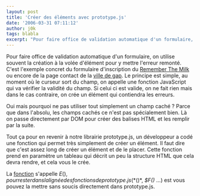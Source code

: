 ```yaml
---
layout: post
title: 'Créer des éléments avec prototype.js'
date: '2006-03-31 07:11:12'
author: j0k
tags: blabla
excerpt: "Pour faire office de validation automatique d'un formulaire, on utilise souvent la création à la volée d'élément pour y mettre l'erreur remonté.     \nC'est l'exemple concret du formulaire d'inscription du [Remember The Milk](http://www.rememberthemilk.com/signup/) ou encore de la page contact de la [ville de gap](http://www.ville-gap.info/fr/contact.html      …"
---
```


Pour faire office de validation automatique d'un formulaire, on utilise souvent la création à la volée d'élément pour y mettre l'erreur remonté.
C'est l'exemple concret du formulaire d'inscription du [Remember The Milk](http://www.rememberthemilk.com/signup/) ou encore de la page contact de la [ville de gap](http://www.ville-gap.info/fr/contact.html). Le principe est simple, au moment où le curseur sort du champ, on appelle une fonction JavaScript qui va vérifier la validité du champ. Si celui ci est valide, on ne fait rien mais dans le cas contraire, on crée un élément qui contiendra les erreurs.

Oui mais pourquoi ne pas utiliser tout simplement un champ caché ?   Parce que dans l'absolu, les champs cachés ce n'est pas spécialement bien. Là on passe directement par DOM pour créer des balises HTML et les remplir par la suite.

Tout ça pour en revenir à notre librairie prototype.js, un développeur a codé une fonction qui permet très simplement de créer un élément. Il faut dire que c'est assez long de créer un élément et de le placer. Cette fonction prend en paramètre un tableau qui décrit un peu la structure HTML que cela devra rendre, et cela vous le crée.

La [fonction](http://www.arantius.com/article/dollar-e) s'appelle $E(), pour rester dans la lignée des fonctions de prototype.js (*$()*, *$F()* ...) est vous pouvez la mettre sans soucis directement dans prototype.js.
